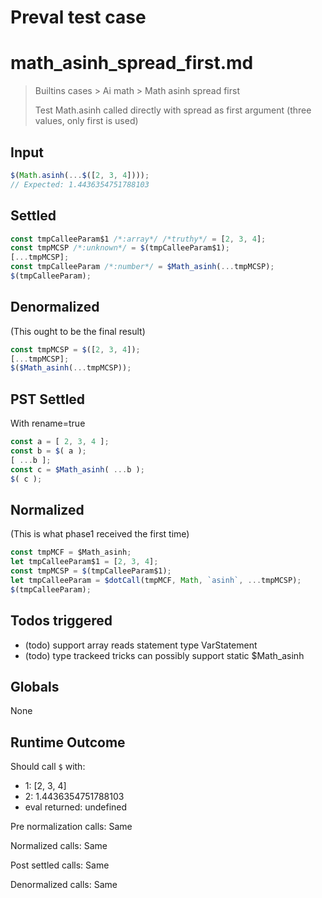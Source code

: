 # Preval test case

# math_asinh_spread_first.md

> Builtins cases > Ai math > Math asinh spread first
>
> Test Math.asinh called directly with spread as first argument (three values, only first is used)

## Input

`````js filename=intro
$(Math.asinh(...$([2, 3, 4])));
// Expected: 1.4436354751788103
`````


## Settled


`````js filename=intro
const tmpCalleeParam$1 /*:array*/ /*truthy*/ = [2, 3, 4];
const tmpMCSP /*:unknown*/ = $(tmpCalleeParam$1);
[...tmpMCSP];
const tmpCalleeParam /*:number*/ = $Math_asinh(...tmpMCSP);
$(tmpCalleeParam);
`````


## Denormalized
(This ought to be the final result)

`````js filename=intro
const tmpMCSP = $([2, 3, 4]);
[...tmpMCSP];
$($Math_asinh(...tmpMCSP));
`````


## PST Settled
With rename=true

`````js filename=intro
const a = [ 2, 3, 4 ];
const b = $( a );
[ ...b ];
const c = $Math_asinh( ...b );
$( c );
`````


## Normalized
(This is what phase1 received the first time)

`````js filename=intro
const tmpMCF = $Math_asinh;
let tmpCalleeParam$1 = [2, 3, 4];
const tmpMCSP = $(tmpCalleeParam$1);
let tmpCalleeParam = $dotCall(tmpMCF, Math, `asinh`, ...tmpMCSP);
$(tmpCalleeParam);
`````


## Todos triggered


- (todo) support array reads statement type VarStatement
- (todo) type trackeed tricks can possibly support static $Math_asinh


## Globals


None


## Runtime Outcome


Should call `$` with:
 - 1: [2, 3, 4]
 - 2: 1.4436354751788103
 - eval returned: undefined

Pre normalization calls: Same

Normalized calls: Same

Post settled calls: Same

Denormalized calls: Same
